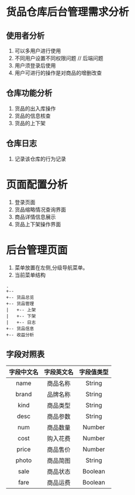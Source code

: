 # 货品仓库后台管理需求分析

## 使用者分析
1. 可以多用户进行使用
2. 不同用户设置不同权限问题  // 后端问题
3. 用户须登录后使用
4. 用户可进行的操作是对商品的增删改查

## 仓库功能分析
1. 货品的出入库操作
2. 货品的信息核查
3. 货品的上下架

## 仓库日志
1. 记录该仓库的行为记录

# 页面配置分析
1. 登录页面
2. 货品缩略情况查询界面
3. 商品详情信息展示
4. 货品上下架操作界面

# 后台管理页面
1. 菜单放置在左侧,分级导航菜单。
2. 当前菜单结构
```
.
+-- 
+-- 货品总览
+-- 货品管理
|   +-- 上架
|   +-- 下架
|   +-- 日志
+-- 货品信息
+-- 收益分析
```

## 字段对照表
|字段中文名|字段英文名|字段值类型|
|:---:|:---:|:---:|
|name|商品名称|String|
|brand|品牌名称|String|
|kind|商品类型|String|
|desc|商品参数|String|
|num|商品数量|Number|
|cost|购入花费|Number|
|price|商品售价|Number|
|photo|商品简图|String|
|sale|商品状态|Boolean|
|fare|商品运费|Boolean|



